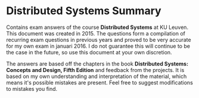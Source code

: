 # Distributed Systems Summary

Contains exam answers of the course **Distributed Systems** at KU Leuven. This document was created in 2015. The questions form a compilation of recurring exam questions in previous years and proved to be very accurate for my own exam in januari 2016. I do not guarantee this will continue to be the case in the future, so use this document at your own discretion.

The answers are based off the chapters in the book **Distributed Systems: Concepts and Design, Fifth Edition** and feedback from the projects. It is based on my own understanding and interpretation of the material, which means it's possible mistakes are present. Feel free to suggest modifications to mistakes you find.